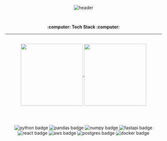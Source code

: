 <div align="center">  

![header](https://capsule-render.vercel.app/api?&height=70&type=transparent&text=Hi!%20I'm%20Junwon&fontSize=50&fontColor=1999FF&fontAlign=50)

<br>
  
  <p align="center"><strong>:computer: Tech Stack :computer:</strong>
    <br />
    
---
    
<br>

  <a href="https://github.com/anuraghazra/github-readme-stats">
  <img height=200 align="center" src="https://github-readme-stats.vercel.app/api?username=junwon-0313" />
</a>
<a href="https://github.com/anuraghazra/convoychat">
  <img height=200 align="center" src="https://github-readme-stats.vercel.app/api/top-langs?username=junwon-0313&layout=compact&langs_count=8&card_width=320" />
</a>

<br><br>

  <p align="center">
      <img src ="https://img.shields.io/badge/python-3670A0?style=for-the-badge&logo=python&logoColor=ffdd54", alt="python badge" />
    <img src="https://img.shields.io/badge/pandas-%23150458.svg?style=for-the-badge&logo=pandas&logoColor=white" alt="pandas badge"/>
      <img src="https://img.shields.io/badge/numpy-%23013243.svg?style=for-the-badge&logo=numpy&logoColor=white" alt="numpy badge"/>
      <img src = "https://img.shields.io/badge/FastAPI-005571?style=for-the-badge&logo=fastapi" alt ="fastapi badge"/>
    <br>
      <img src = "https://img.shields.io/badge/react-%2320232a.svg?style=for-the-badge&logo=react&logoColor=%2361DAFB"   alt="react badge"/>
      <img src="https://img.shields.io/badge/AWS-%23FF9900.svg?style=for-the-badge&logo=amazon-aws&logoColor=white" alt='aws badge'/>
      <img src="https://img.shields.io/badge/postgres-%23316192.svg?style=for-the-badge&logo=postgresql&logoColor=white" alt='postgres badge'/>
      <img src="https://img.shields.io/badge/docker-%230db7ed.svg?style=for-the-badge&logo=docker&logoColor=white" alt='docker badge' />
<!--       <img src="https://img.shields.io/badge/scikit--learn-%23F7931E.svg?style=for-the-badge&logo=scikit-learn&logoColor=white" alt="scikitlearn badge">
      <img src="https://img.shields.io/badge/apache%20airflow-%23017CEE.svg?&style=for-the-badge&logo=apache%20airflow&logoColor=white" alt="airflow badge"/> -->
  </p>
</div>


<!--
**junwon-0313/junwon-0313** is a ✨ _special_ ✨ repository because its `README.md` (this file) appears on your GitHub profile.

Here are some ideas to get you started:

- 🔭 I’m currently working on ...
- 🌱 I’m currently learning ...
- 👯 I’m looking to collaborate on ...
- 🤔 I’m looking for help with ...
- 💬 Ask me about ...
- 📫 How to reach me: ...
- 😄 Pronouns: ...
- ⚡ Fun fact: ...
-->

<!-- ![Anurag's GitHub stats](https://github-readme-stats.vercel.app/api?username=junwon-0313&show_icons=true&theme=vue-dark)-->
